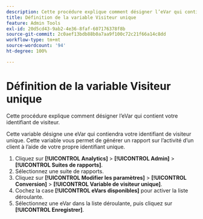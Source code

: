 ```yaml
---
description: Cette procédure explique comment désigner l’eVar qui contient votre identifiant de visiteur.
title: Définition de la variable Visiteur unique
feature: Admin Tools
exl-id: 20d5cd43-9ab2-4e36-8faf-607176378f8b
source-git-commit: 2c0aef13bdb88b0a7aa9f100c72c21f66a14c8dd
workflow-type: tm+mt
source-wordcount: '94'
ht-degree: 100%

---
```


# Définition de la variable Visiteur unique

Cette procédure explique comment désigner l’eVar qui contient votre identifiant de visiteur.

Cette variable désigne une eVar qui contiendra votre identifiant de visiteur unique. Cette variable vous permet de générer un rapport sur l’activité d’un client à l’aide de votre propre identifiant unique.

1. Cliquez sur **[!UICONTROL Analytics]** > **[!UICONTROL Admin]** > **[!UICONTROL Suites de rapports]**.
1. Sélectionnez une suite de rapports.
1. Cliquez sur **[!UICONTROL Modifier les paramètres]** > **[!UICONTROL Conversion]** > **[!UICONTROL Variable de visiteur unique]**.
1. Cochez la case **[!UICONTROL eVars disponibles]** pour activer la liste déroulante.
1. Sélectionnez une eVar dans la liste déroulante, puis cliquez sur **[!UICONTROL Enregistrer]**.
